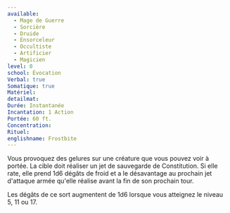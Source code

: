```yaml
---
available:
  - Mage de Guerre
  - Sorcière
  - Druide
  - Ensorceleur
  - Occultiste
  - Artificier
  - Magicien
level: 0
school: Évocation
Verbal: true
Somatique: true
Matériel: 
detailmat: 
Durée: Instantanée
Incantation: 1 Action
Portée: 60 ft.
Concentration: 
Rituel: 
englishname: Frostbite
---
```

Vous provoquez des gelures sur une créature que vous pouvez voir à portée. La cible doit réaliser un jet de sauvegarde de Constitution. Si elle rate, elle prend 1d6 dégâts de froid et a le désavantage au prochain jet d'attaque armée qu'elle réalise avant la fin de son prochain tour.

Les dégâts de ce sort augmentent de 1d6 lorsque vous atteignez le niveau 5, 11 ou 17.
